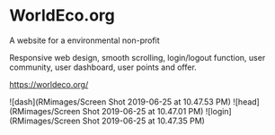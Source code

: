 # WorldEco.org
A website for a environmental non-profit

Responsive web design, smooth scrolling, login/logout function, user community, user dashboard, user points and offer.

https://worldeco.org/

![dash](RMimages/Screen Shot 2019-06-25 at 10.47.53 PM)
![head](RMimages/Screen Shot 2019-06-25 at 10.47.01 PM)
![login](RMimages/Screen Shot 2019-06-25 at 10.47.35 PM)
